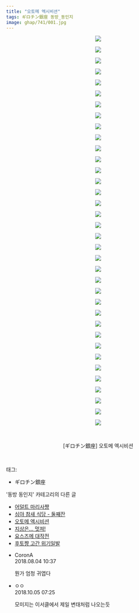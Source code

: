 ```yaml
---
title: "오토메 엑시비션"
tags: ギロチン銀座 동방_동인지
image: ghap/741/001.jpg
---
```

<div class="article">
<p style="text-align: center; clear: none; float: none;"><img src="{{ site.nasurl }}/ghap/741/001.jpg"/></p>
<p style="text-align: center; clear: none; float: none;"><img src="{{ site.nasurl }}/ghap/741/002.jpg"/></p>
<p style="text-align: center; clear: none; float: none;"><img src="{{ site.nasurl }}/ghap/741/003.jpg"/></p>
<p style="text-align: center; clear: none; float: none;"><img src="{{ site.nasurl }}/ghap/741/004.jpg"/></p>
<p style="text-align: center; clear: none; float: none;"><img src="{{ site.nasurl }}/ghap/741/005.jpg"/></p>
<p style="text-align: center; clear: none; float: none;"><img src="{{ site.nasurl }}/ghap/741/006.jpg"/></p>
<p style="text-align: center; clear: none; float: none;"><img src="{{ site.nasurl }}/ghap/741/007.jpg"/></p>
<p style="text-align: center; clear: none; float: none;"><img src="{{ site.nasurl }}/ghap/741/008.jpg"/></p>
<p style="text-align: center; clear: none; float: none;"><img src="{{ site.nasurl }}/ghap/741/009.jpg"/></p>
<p style="text-align: center; clear: none; float: none;"><img src="{{ site.nasurl }}/ghap/741/010.jpg"/></p>
<p style="text-align: center; clear: none; float: none;"><img src="{{ site.nasurl }}/ghap/741/011.jpg"/></p>
<p style="text-align: center; clear: none; float: none;"><img src="{{ site.nasurl }}/ghap/741/012.jpg"/></p>
<p style="text-align: center; clear: none; float: none;"><img src="{{ site.nasurl }}/ghap/741/013.jpg"/></p>
<p style="text-align: center; clear: none; float: none;"><img src="{{ site.nasurl }}/ghap/741/014.jpg"/></p>
<p style="text-align: center; clear: none; float: none;"><img src="{{ site.nasurl }}/ghap/741/015.jpg"/></p>
<p style="text-align: center; clear: none; float: none;"><img src="{{ site.nasurl }}/ghap/741/016.jpg"/></p>
<p style="text-align: center; clear: none; float: none;"><img src="{{ site.nasurl }}/ghap/741/017.jpg"/></p>
<p style="text-align: center; clear: none; float: none;"><img src="{{ site.nasurl }}/ghap/741/018.jpg"/></p>
<p style="text-align: center; clear: none; float: none;"><img src="{{ site.nasurl }}/ghap/741/019.jpg"/></p>
<p style="text-align: center; clear: none; float: none;"><img src="{{ site.nasurl }}/ghap/741/020.jpg"/></p>
<p style="text-align: center; clear: none; float: none;"><img src="{{ site.nasurl }}/ghap/741/021.jpg"/></p>
<p style="text-align: center; clear: none; float: none;"><img src="{{ site.nasurl }}/ghap/741/022.jpg"/></p>
<p style="text-align: center; clear: none; float: none;"><img src="{{ site.nasurl }}/ghap/741/023.jpg"/></p>
<p style="text-align: center; clear: none; float: none;"><img src="{{ site.nasurl }}/ghap/741/024.jpg"/></p>
<p style="text-align: center; clear: none; float: none;"><img src="{{ site.nasurl }}/ghap/741/025.jpg"/></p>
<p style="text-align: center; clear: none; float: none;"><img src="{{ site.nasurl }}/ghap/741/026.jpg"/></p>
<p style="text-align: center; clear: none; float: none;"><img src="{{ site.nasurl }}/ghap/741/027.jpg"/></p>
<p style="text-align: center; clear: none; float: none;"><img src="{{ site.nasurl }}/ghap/741/028.jpg"/></p>
<p style="text-align: center; clear: none; float: none;"><img src="{{ site.nasurl }}/ghap/741/029.jpg"/></p>
<p style="text-align: center; clear: none; float: none;"><img src="{{ site.nasurl }}/ghap/741/030.jpg"/></p>
<p style="text-align: center; clear: none; float: none;"><img src="{{ site.nasurl }}/ghap/741/031.jpg"/></p>
<p style="text-align: center; clear: none; float: none;"><img src="{{ site.nasurl }}/ghap/741/032.jpg"/></p>
<p style="text-align: center; clear: none; float: none;"><img src="{{ site.nasurl }}/ghap/741/033.jpg"/></p>
<p style="text-align: center; clear: none; float: none;"><img src="{{ site.nasurl }}/ghap/741/034.jpg"/></p>
<p style="text-align: center; clear: none; float: none;"><img src="{{ site.nasurl }}/ghap/741/035.jpg"/></p>
<p style="text-align: center; clear: none; float: none;"><img src="{{ site.nasurl }}/ghap/741/036.jpg"/></p>
<p style="text-align: center; clear: none; float: none;"><br/></p>
<p style="text-align: center; clear: none; float: none;">[ギロチン銀座] 오토메 엑시비션</p>
<p><br/></p>
</div><div class="tagTrail">
<p>태그: </p>
<ul>
<li>ギロチン銀座</li>
</ul>
</div><div class="another">
<p>'동방 동인지' 카테고리의 다른 글</p>
<ul>
<li><a href="/2016-07-08-ghap_744">어덜트 마리사쨩</a></li>
<li><a href="/2016-07-08-ghap_742">심야 참새 식당 - 둘째잔</a></li>
<li><a href="/2016-07-07-ghap_741">오토메 엑시비션</a></li>
<li><a href="/2016-07-07-ghap_740">지상은... 멋져!</a></li>
<li><a href="/2016-07-07-ghap_739">요스즈메 대작전</a></li>
<li><a href="/2016-07-07-ghap_738">후토쨩 고간 위기일발</a></li>
</ul>
</div><div class="cb_module cb_fluid">
<div class="cb_wrt cb_profile">
<div class="comment">
<ul>
<li class="cb_thumb_off" id="comment15300487">
<div class="cb_comment_area">
<div class="cb_info_area">
<div class="cb_section">
<span class="cb_nick_name">CoronA</span>
</div>
<div class="cb_section">
<span class="cb_date">2018.08.04 10:37 </span>
</div>
</div>
<div class="cb_dsc_comment">
<p class="cb_dsc">
											뭔가 엄청 귀엽다
										</p>
</div>
</div></li>
<li class="cb_thumb_off" id="comment15345357">
<div class="cb_comment_area">
<div class="cb_info_area">
<div class="cb_section">
<span class="cb_nick_name">ㅇㅇ</span>
</div>
<div class="cb_section">
<span class="cb_date">2018.10.05 07:25 </span>
</div>
</div>
<div class="cb_dsc_comment">
<p class="cb_dsc">
											모미지는 이서클에서 제일 변태처럼 나오는듯
										</p>
</div>
</div></li>
</ul>
</div>
</div><!-- commentList close -->
</div>
